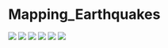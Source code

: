 # Mapping_Earthquakes

![](earthquakes.jpg)
![](earthquakes2.jpg)
![](earthquake3.jpg)
![](earthquake4.jpg)
![](earthquakes5.jpg)
![](earthquakes6.jpg)
